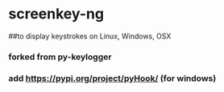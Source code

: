 # screenkey-ng
##to display keystrokes on Linux, Windows, OSX

### forked from py-keylogger

### add https://pypi.org/project/pyHook/ (for windows)

